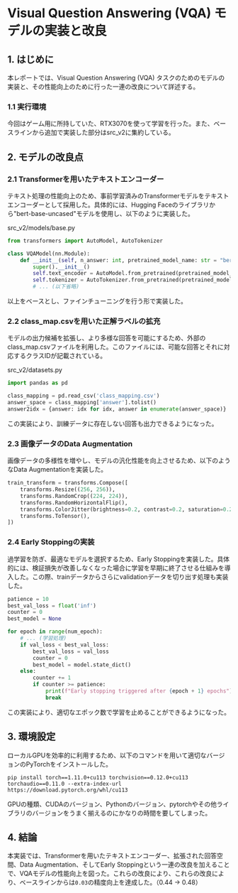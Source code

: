 # Visual Question Answering (VQA) モデルの実装と改良

## 1. はじめに

本レポートでは、Visual Question Answering (VQA) タスクのためのモデルの実装と、その性能向上のために行った一連の改良について詳述する。

### 1.1 実行環境

今回はゲーム用に所持していた、RTX3070を使って学習を行った。また、ベースラインから追加で実装した部分はsrc_v2に集約している。

## 2. モデルの改良点

### 2.1 Transformerを用いたテキストエンコーダー

テキスト処理の性能向上のため、事前学習済みのTransformerモデルをテキストエンコーダーとして採用した。具体的には、Hugging Faceのライブラリから"bert-base-uncased"モデルを使用し、以下のように実装した。

src_v2/models/base.py

```python
from transformers import AutoModel, AutoTokenizer

class VQAModel(nn.Module):
    def __init__(self, n_answer: int, pretrained_model_name: str = "bert-base-uncased"):
        super().__init__()
        self.text_encoder = AutoModel.from_pretrained(pretrained_model_name)
        self.tokenizer = AutoTokenizer.from_pretrained(pretrained_model_name)
        # ... (以下省略)
```

以上をベースとし、ファインチューニングを行う形で実装した。

### 2.2 class_map.csvを用いた正解ラベルの拡充

モデルの出力候補を拡張し、より多様な回答を可能にするため、外部のclass_map.csvファイルを利用した。このファイルには、可能な回答とそれに対応するクラスIDが記載されている。

src_v2/datasets.py

```python
import pandas as pd

class_mapping = pd.read_csv('class_mapping.csv')
answer_space = class_mapping['answer'].tolist()
answer2idx = {answer: idx for idx, answer in enumerate(answer_space)}
```

この実装により、訓練データに存在しない回答も出力できるようになった。


### 2.3 画像データのData Augmentation

画像データの多様性を増やし、モデルの汎化性能を向上させるため、以下のようなData Augmentationを実装した。

```python
train_transform = transforms.Compose([
    transforms.Resize((256, 256)),
    transforms.RandomCrop((224, 224)),
    transforms.RandomHorizontalFlip(),
    transforms.ColorJitter(brightness=0.2, contrast=0.2, saturation=0.2, hue=0.1),
    transforms.ToTensor(),
])
```

### 2.4 Early Stoppingの実装

過学習を防ぎ、最適なモデルを選択するため、Early Stoppingを実装した。具体的には、検証損失が改善しなくなった場合に学習を早期に終了させる仕組みを導入した。この際、trainデータからさらにvalidationデータを切り出す処理も実装した。

```python
patience = 10
best_val_loss = float('inf')
counter = 0
best_model = None

for epoch in range(num_epoch):
    # ... (学習処理)
    if val_loss < best_val_loss:
        best_val_loss = val_loss
        counter = 0
        best_model = model.state_dict()
    else:
        counter += 1
        if counter >= patience:
            print(f"Early stopping triggered after {epoch + 1} epochs")
            break
```

この実装により、適切なエポック数で学習を止めることができるようになった。

## 3. 環境設定

ローカルGPUを効率的に利用するため、以下のコマンドを用いて適切なバージョンのPyTorchをインストールした。

```
pip install torch==1.11.0+cu113 torchvision==0.12.0+cu113 torchaudio==0.11.0 --extra-index-url https://download.pytorch.org/whl/cu113
```

GPUの種類、CUDAのバージョン、Pythonのバージョン、pytorchやその他ライブラリのバージョンをうまく揃えるのにかなりの時間を要してしまった。

## 4. 結論

本実装では、Transformerを用いたテキストエンコーダー、拡張された回答空間、Data Augmentation、そしてEarly Stoppingという一連の改良を加えることで、VQAモデルの性能向上を図った。これらの改良により、これらの改良により、ベースラインからは`0.03`の精度向上を達成した。（0.44 → 0.48）
